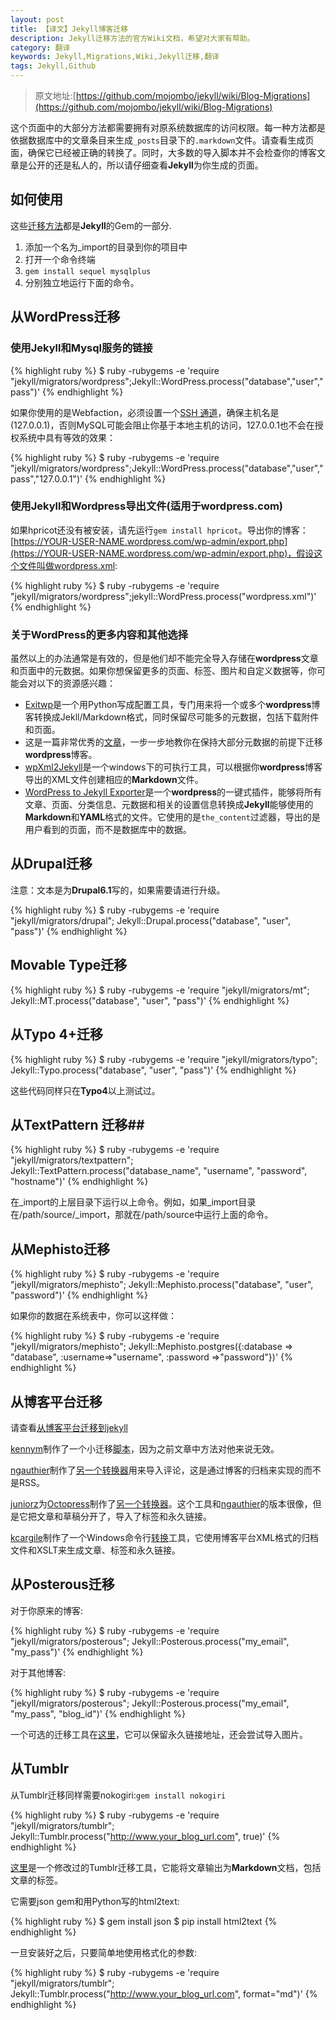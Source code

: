 ```yaml
---
layout: post
title: 【译文】Jekyll博客迁移
description: Jekyll迁移方法的官方Wiki文档，希望对大家有帮助。
category: 翻译
keywords: Jekyll,Migrations,Wiki,Jekyll迁移,翻译
tags: Jekyll,Github
---
```


> 原文地址:[https://github.com/mojombo/jekyll/wiki/Blog-Migrations](https://github.com/mojombo/jekyll/wiki/Blog-Migrations)


这个页面中的大部分方法都需要拥有对原系统数据库的访问权限。每一种方法都是依据数据库中的文章条目来生成`_posts`目录下的`.markdown`文件。请查看生成页面，确保它已经被正确的转换了。同时，大多数的导入脚本并不会检查你的博客文章是公开的还是私人的，所以请仔细查看**Jekyll**为你生成的页面。


## 如何使用 ##

这些[迁移方法](https://github.com/mojombo/jekyll/tree/master/lib/jekyll/migrators)都是**Jekyll**的Gem的一部分.

1. 添加一个名为_import的目录到你的项目中
2. 打开一个命令终端
3. `gem install sequel mysqlplus`
4. 分别独立地运行下面的命令。


## 从WordPress迁移 ##

### 使用Jekyll和Mysql服务的链接 ###

{% highlight ruby %}
$ ruby -rubygems -e 'require "jekyll/migrators/wordpress";Jekyll::WordPress.process("database","user","pass")'
{% endhighlight %}

如果你使用的是Webfaction，必须设置一个[SSH 通道](http://docs.webfaction.com/user-guide/databases.html?highlight=mysql#starting-an-ssh-tunnel-with-ssh)，确保主机名是(127.0.0.1)，否则MySQL可能会阻止你基于本地主机的访问，127.0.0.1也不会在授权系统中具有等效的效果：

{% highlight ruby %}
$ ruby -rubygems -e 'require "jekyll/migrators/wordpress";Jekyll::WordPress.process("database","user","pass","127.0.0.1")'
{% endhighlight %}

### 使用Jekyll和Wordpress导出文件(适用于wordpress.com) ###

如果hpricot还没有被安装，请先运行`gem install hpricot`。导出你的博客：[https://YOUR-USER-NAME.wordpress.com/wp-admin/export.php](https://YOUR-USER-NAME.wordpress.com/wp-admin/export.php)，假设这个文件叫做wordpress.xml:

{% highlight ruby %}
$ ruby -rubygems -e 'require "jekyll/migrators/wordpress";jekyll::WordPress.process("wordpress.xml")'
{% endhighlight %}

### 关于WordPress的更多内容和其他选择 ###

虽然以上的办法通常是有效的，但是他们却不能完全导入存储在**wordpress**文章和页面中的元数据。如果你想保留更多的页面、标签、图片和自定义数据等，你可能会对以下的资源感兴趣：

- [Exitwp](https://github.com/thomasf/exitwp)是一个用Python写成配置工具，专门用来将一个或多个**wordpress**博客转换成Jekll/Markdown格式，同时保留尽可能多的元数据，包括下载附件和页面。
- 这是一篇非常优秀的[文章](http://vitobotta.com/how-to-migrate-from-wordpress-to-jekyll/)，一步一步地教你在保持大部分元数据的前提下迁移**wordpress**博客。
- [wpXml2Jekyll](https://github.com/theaob/wpXml2Jekyll)是一个windows下的可执行工具，可以根据你**wordpress**博客导出的XML文件创建相应的**Markdown**文件。
- [WordPress to Jekyll Exporter](https://github.com/benbalter/wordpress-to-jekyll-exporter)是一个**wordpress**的一键式插件，能够将所有文章、页面、分类信息、元数据和相关的设置信息转换成**Jekyll**能够使用的**Markdown**和**YAML**格式的文件。它使用的是`the_content`过滤器，导出的是用户看到的页面，而不是数据库中的数据。


## 从Drupal迁移 ##

注意：文本是为**Drupal6.1**写的，如果需要请进行升级。

{% highlight ruby %}
$ ruby -rubygems -e 'require "jekyll/migrators/drupal"; Jekyll::Drupal.process("database", "user", "pass")'
{% endhighlight %}

## Movable Type迁移  ##

{% highlight ruby %}
$ ruby -rubygems -e 'require "jekyll/migrators/mt"; Jekyll::MT.process("database", "user", "pass")'
{% endhighlight %}


## 从Typo 4+迁移 ##

{% highlight ruby %}
$ ruby -rubygems -e 'require "jekyll/migrators/typo"; Jekyll::Typo.process("database", "user", "pass")'
{% endhighlight %}

这些代码同样只在**Typo4**以上测试过。


## 从TextPattern 迁移##

{% highlight ruby %}
$ ruby -rubygems -e 'require "jekyll/migrators/textpattern"; Jekyll::TextPattern.process("database_name", "username", "password", "hostname")'
{% endhighlight %}

在_import的上层目录下运行以上命令。例如，如果_import目录在/path/source/_import，那就在/path/source中运行上面的命令。

## 从Mephisto迁移 ##

{% highlight ruby %}
$ ruby -rubygems -e 'require "jekyll/migrators/mephisto"; Jekyll::Mephisto.process("database", "user", "password")'
{% endhighlight %}

如果你的数据在系统表中，你可以这样做：

{% highlight ruby %}
$ ruby -rubygems -e 'require "jekyll/migrators/mephisto"; Jekyll::Mephisto.postgres({:database => "database", :username=>"username", :password =>"password"})'
{% endhighlight %}



## 从博客平台迁移 ##

请查看[从博客平台迁移到jekyll](http://coolaj86.info/articles/migrate-from-blogger-to-jekyll.html)

[kennym](https://github.com/kennym)制作了一个小迁移[脚本](https://gist.github.com/1115810)，因为之前文章中方法对他来说无效。

[ngauthier](https://github.com/ngauthier)制作了[另一个转换器](https://gist.github.com/1506614)用来导入评论，这是通过博客的归档来实现的而不是RSS。

[juniorz](https://github.com/juniorz)为[Octopress](http://octopress.org/)制作了[另一个转换器](https://gist.github.com/1564581)。这个工具和[ngauthier](https://github.com/ngauthier)的版本很像，但是它把文章和草稿分开了，导入了标签和永久链接。

[kcargile](https://github.com/kcargile)制作了一个Windows命令行[转换](https://github.com/kcargile/blogger2jekyll)工具，它使用博客平台XML格式的归档文件和XSLT来生成文章、标签和永久链接。

## 从Posterous迁移 ##

对于你原来的博客:

{% highlight ruby %}
$ ruby -rubygems -e 'require "jekyll/migrators/posterous"; Jekyll::Posterous.process("my_email", "my_pass")'
{% endhighlight %}

对于其他博客:

{% highlight ruby %}
$ ruby -rubygems -e 'require "jekyll/migrators/posterous"; Jekyll::Posterous.process("my_email", "my_pass", "blog_id")'
{% endhighlight %}

一个可选的迁移工具在[这里](https://github.com/pepijndevos/jekyll/blob/patch-1/lib/jekyll/migrators/posterous.rb)，它可以保留永久链接地址，还会尝试导入图片。

## 从Tumblr ##

从Tumblr迁移同样需要nokogiri:`gem install nokogiri`

{% highlight ruby %}
$ ruby -rubygems -e 'require "jekyll/migrators/tumblr"; Jekyll::Tumblr.process("http://www.your_blog_url.com", true)'
{% endhighlight %}

[这里](https://github.com/stephenmcd/jekyll/blob/master/lib/jekyll/migrators/tumblr.rb)是一个修改过的Tumblr迁移工具，它能将文章输出为**Markdown**文档，包括文章的标签。

它需要json gem和用Python写的html2text:

{% highlight ruby %}
$ gem install json
$ pip install html2text
{% endhighlight %}

一旦安装好之后，只要简单地使用格式化的参数:

{% highlight ruby %}
$ ruby -rubygems -e 'require "jekyll/migrators/tumblr"; Jekyll::Tumblr.process("http://www.your_blog_url.com", format="md")'
{% endhighlight %}


